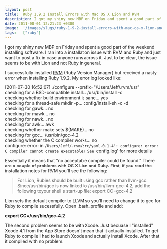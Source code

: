 ```yaml
---
layout: post
title:  Ruby 1.9.2 Install Errors with Mac OS X Lion and RVM
description: I got my shiny new MBP on Friday and spent a good part of the weekend installing software. I ran into a installation issue with RVM and Ruby and just want to post a fix in case anyone runs across it. Just to be clear, the issue seems to be with Lion and not Ruby in general. I successfully installed RVM (Ruby Version Manager) but received a nasty error when installing Ruby 1.9.2. My error log looked like- ./configure --prefix=/Users/Jeff/.rvm/usr checking for a BSD-compatible install... /usr/bin/
date: 2011-08-01 12:21:23 +0300
image:  '/images/slugs/ruby-1-9-2-install-errors-with-mac-os-x-lion-and-rvm.jpg'
tags:   ["ruby"]
---
```

<p>I got my shiny new MBP on Friday and spent a good part of the weekend installing software. I ran into a installation issue with RVM and Ruby and just want to post a fix in case anyone runs across it. Just to be clear, the issue seems to be with Lion and not Ruby in general.</p>
<p>I successfully installed <a href="https://rvm.beginrescueend.com/">RVM</a> (Ruby Version Manager) but received a nasty error when installing Ruby 1.9.2. My error log looked like:</p>
<p>[2011-07-30 16:52:07] ./configure --prefix="/Users/Jeff/.rvm/usr"<br>
checking for a BSD-compatible install... /usr/bin/install -c<br>
checking whether build environment is sane... yes<br>
checking for a thread-safe mkdir -p... config/install-sh -c -d<br>
checking for gawk... no<br>
checking for mawk... no<br>
checking for nawk... no<br>
checking for awk... awk<br>
checking whether make sets $(MAKE)... no<br>
checking for gcc... /usr/bin/gcc-4.2<br>
checking whether the C compiler works... no<br>
configure: error: in <code>/Users/Jeff/.rvm/src/yaml-0.1.4': configure: error: C compiler cannot create executables See </code>config.log' for more details</p>
<p>Essentially it means that "no acceptable compiler could be found." There are a couple of problems with OS X Lion and Ruby. First, if you read the installation notes for RVM you'll see the following:</p>
<blockquote>For Lion, Rubies should be built using gcc rather than llvm-gcc. Since/usr/bin/gcc is now linked to /usr/bin/llvm-gcc-4.2, add the following toyour shell's start-up file: export CC=gcc-4.2</blockquote>
Lion sets the default compiler to LLVM so you'll need to change it to gcc for Ruby to compile sucessfully. Open .bash_profile and add:
<p><strong>export CC=/usr/bin/gcc-4.2</strong></p>
<p>The second problem seems to be with Xcode. Just becuase I "installed" Xcode 4.1 from the App Store doesn't mean that it actually installed. To get Ruby to compile I had to launch Xcode and actually install Xcode. After that it compiled with no problem.</p>

